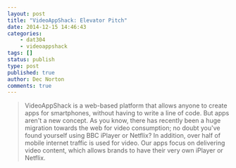 ```yaml
---
layout: post
title: "VideoAppShack: Elevator Pitch"
date: 2014-12-15 14:46:43
categories:
    - dat304
    - videoappshack
tags: []
status: publish
type: post
published: true
author: Dec Norton
comments: true
---
```


> VideoAppShack is a web-based platform that allows anyone to create apps for smartphones, without having to write a line of code. But apps aren't a new concept. As you know, there has recently been a huge migration towards the web for video consumption; no doubt you've found yourself using BBC iPlayer or Netflix? In addition, over half of mobile internet traffic is used for video. Our apps focus on delivering video content, which allows brands to have their very own iPlayer or Netflix.
